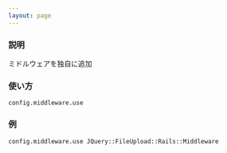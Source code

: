 ```yaml
---
layout: page
---
```


### 説明

ミドルウェアを独自に追加

### 使い方

    config.middleware.use

### 例

    config.middleware.use JQuery::FileUpload::Rails::Middleware
